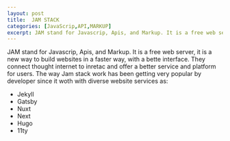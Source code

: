 ```yaml
---
layout: post
title:  JAM STACK
categories: [JavaScrip,API,MARKUP]
excerpt: JAM stand for Javascrip, Apis, and Markup. It is a free web server, it is a new way to build websites in a faster way, with a bette interface.
---
```


JAM stand for Javascrip, Apis, and Markup. It is a free web server, it is a new way to build websites in a faster way, with a bette interface. They connect thought internet to inretac and offer a better service and platform for users. The way Jam stack work has been getting very popular by developer since it woth with diverse website services as:

- Jekyll
- Gatsby
- Nuxt
- Next
- Hugo
- 11ty
